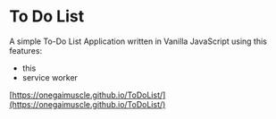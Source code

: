 # To Do List
A simple To-Do List Application written in Vanilla JavaScript using this features:
- this
- service worker


[https://onegaimuscle.github.io/ToDoList/](https://onegaimuscle.github.io/ToDoList/)
